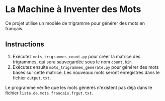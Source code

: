 # La Machine à Inventer des Mots

Ce projet utilise un modèle de trigramme pour générer des mots en français.

## Instructions

1. Exécutez `mots_trigrammes_count.py` pour créer la matrice des trigrammes, qui sera sauvegardée sous le nom `count.bin`.
2. Exécutez ensuite `mots_trigrammes_generate.py` pour générer des mots basés sur cette matrice. Les nouveaux mots seront enregistrés dans le fichier `output.txt`.

Le programme vérifie que les mots générés n'existent pas déjà dans le fichier `liste.de.mots.francais.frgut.txt`.
